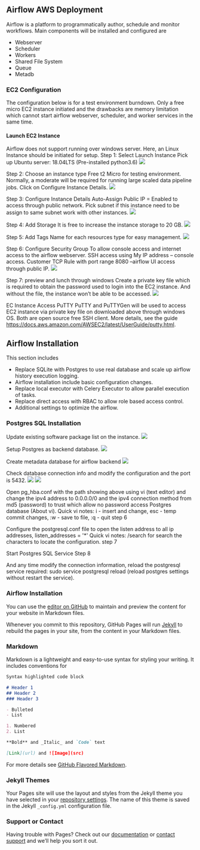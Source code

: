## Airflow AWS Deployment
Airflow is a platform to programmatically author, schedule and monitor workflows.
Main components will be installed and configured are
- Webserver
- Scheduler
- Workers
- Shared File System
- Queue
- Metadb

### EC2 Configuration
The configuration below is for a test environment burndown. Only a free micro EC2 instance initiated and the drawbacks are memory limitation which cannot start airflow webserver, scheduler, and worker services in the same time. 

#### Launch EC2 Instance
Airflow does not support running over windows server. Here, an Linux Instance should be initiated for setup.
Step 1: Select Launch Instance
Pick up Ubuntu server: 18.04LTS (Pre-installed python3.6)
![](https://github.com/WOKALO/Airflow-AWS-Deployment/blob/master/Images/Step%201.png)

Step 2: Choose an instance type
Free t2 Micro for testing environment. Normally, a moderate will be required for running large scaled data pipeline jobs. Click on Configure Instance Details.
![](https://github.com/WOKALO/Airflow-AWS-Deployment/blob/master/Images/Step%202.png)


Step 3: Configure Instance Details
Auto-Assign Public IP = Enabled to access through public network. Pick subnet if this instance need to be assign to same subnet work with other instances.
![](https://github.com/WOKALO/Airflow-AWS-Deployment/blob/master/Images/Step%203.png)


Step 4: Add Storage
It is free to increase the instance storage to 20 GB.
![](https://github.com/WOKALO/Airflow-AWS-Deployment/blob/master/Images/Step%204.png)

Step 5: Add Tags
Name for each resources type for easy management.
![](https://github.com/WOKALO/Airflow-AWS-Deployment/blob/master/Images/Step%205.png)

Step 6: Configure Security Group
To allow console access and internet access to the airflow webserver. SSH access using My IP address – console access. Customer TCP Rule with port range 8080 –airflow UI access through public IP. 
![](https://github.com/WOKALO/Airflow-AWS-Deployment/blob/master/Images/Step%206.png)

Step 7: preview and lunch through windows
Create a private key file which is required to obtain the password used to login into the EC2 instance. And without the file, the instance won’t be able to be accessed.
![](https://github.com/WOKALO/Airflow-AWS-Deployment/blob/master/Images/Step%207%20Download%20Key%20Pairs.png)


EC Instance Access PuTTY
PuTTY and PuTTYGen will be used to access EC2 instance via private key file on downloaded above through windows OS. Both are open source free SSH client. More details, see the guide https://docs.aws.amazon.com/AWSEC2/latest/UserGuide/putty.html.

## Airflow Installation
This section includes
- Replace SQLite with Postgres to use real database and scale up airflow history execution logging.
- Airflow installation include basic configuration changes.
- Replace local executor with Celery Executor to allow parallel execution of tasks.
- Replace direct access with RBAC to allow role based access control.
- Additional settings to optimize the airflow.

### Postgres SQL Installation
Update existing software package list on the instance.
![](https://raw.githubusercontent.com/WOKALO/Airflow-AWS-Deployment/master/Images/Psql%20Step%201.png)

Setup Postgres as backend database.
![](https://raw.githubusercontent.com/WOKALO/Airflow-AWS-Deployment/master/Images/Psql%20Step%202.png)

Create metadata database for airflow backend
![](https://raw.githubusercontent.com/WOKALO/Airflow-AWS-Deployment/master/Images/Psql%20Step%203.png)

Check database connection info and modify the configuration and the port is 5432.
![](https://raw.githubusercontent.com/WOKALO/Airflow-AWS-Deployment/master/Images/Psql%20Step%204.png)
![](https://raw.githubusercontent.com/WOKALO/Airflow-AWS-Deployment/master/Images/Psql%20Step%205.png)

Open pg_hba.conf with the path showing above using vi (text editor) and change the ipv4 address to 0.0.0.0/0 and the ipv4 connection method from md5 (password) to trust which allow no password access Postgres database (About vi).
Quick vi notes: i - insert and change, esc - temp commit changes, :w - save to file, :q - quit
step 6

Configure the postgresql.conf file to open the listen address to all ip addresses, listen_addresses = '*'
Quick vi notes: /search for search the characters to locate the configuration.
step 7


Start Postgres SQL Service
Step 8

And any time modify the connection information, reload the postgresql service required: sudo service postgresql reload (reload postgres settings without restart the service).

### Airflow Installation



You can use the [editor on GitHub](https://github.com/WOKALO/aad.io/edit/master/index.md) to maintain and preview the content for your website in Markdown files.

Whenever you commit to this repository, GitHub Pages will run [Jekyll](https://jekyllrb.com/) to rebuild the pages in your site, from the content in your Markdown files.

### Markdown

Markdown is a lightweight and easy-to-use syntax for styling your writing. It includes conventions for

```markdown
Syntax highlighted code block

# Header 1
## Header 2
### Header 3

- Bulleted
- List

1. Numbered
2. List

**Bold** and _Italic_ and `Code` text

[Link](url) and ![Image](src)
```

For more details see [GitHub Flavored Markdown](https://guides.github.com/features/mastering-markdown/).

### Jekyll Themes

Your Pages site will use the layout and styles from the Jekyll theme you have selected in your [repository settings](https://github.com/WOKALO/aad.io/settings). The name of this theme is saved in the Jekyll `_config.yml` configuration file.

### Support or Contact

Having trouble with Pages? Check out our [documentation](https://help.github.com/categories/github-pages-basics/) or [contact support](https://github.com/contact) and we’ll help you sort it out.

